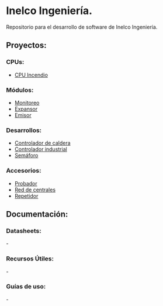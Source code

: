 # Inelco Ingeniería.
Repositorio para el desarrollo de software de Inelco Ingeniería.

## Proyectos:

### CPUs:
   - [CPU Incendio]()
### Módulos:
   - [Monitoreo]()
   - [Expansor]()
   - [Emisor]()

### Desarrollos:
   - [Controlador de caldera]()
   - [Controlador industrial]()
   - [Semáforo]()

### Accesorios:
   - [Probador]()
   - [Red de centrales]()
   - [Repetidor]()

## Documentación:
### Datasheets:
   -[]()

### Recursos Útiles:
   -[]()

### Guías de uso:
   -[]()
